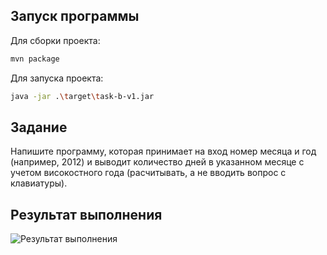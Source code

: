 ## Запуск программы

Для сборки проекта:

```sh
mvn package
```

Для запуска проекта:

```sh
java -jar .\target\task-b-v1.jar
```

## Задание
Напишите программу, которая принимает на вход номер месяца и год (например, 2012) и выводит количество дней в указанном месяце с учетом високостного года (расчитывать, а не вводить вопрос с клавиатуры).

## Результат выполнения

![Результат выполнения](https://github.com/StudentRoman/java-course/assets/143340583/02ad4cc3-9eec-4643-bfe7-05e6e4f834d5)
